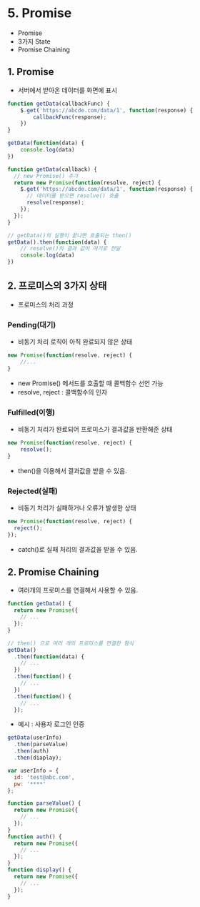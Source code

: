 # 5. Promise

- Promise
- 3가지 State
- Promise Chaining



## 1.  Promise

- 서버에서 받아온 데이터를 화면에 표시

```js
function getData(callbackFunc) {
    $.get('https://abcde.com/data/1', function(response) {
        callbackFunc(response);
    })
}

getData(function(data) {
    console.log(data)
})
```

```js
function getData(callback) {
  // new Promise() 추가
  return new Promise(function(resolve, reject) {
    $.get('https://abcde.com/data/1', function(response) {
      // 데이터를 받으면 resolve() 호출
      resolve(response);
    });
  });
}

// getData()의 실행이 끝나면 호출되는 then()
getData().then(function(data) {
    // resolve()의 결과 값이 여기로 전달
    console.log(data)
})
```



## 2. 프로미스의 3가지 상태

- 프로미스의 처리 과정

### Pending(대기)

- 비동기 처리 로직이 아직 완료되지 않은 상태

```js
new Promise(function(resolve, reject) {
	//...
}
```

- new Promise() 메서드를 호출할 때 콜백함수 선언 가능
- resolve, reject : 콜백함수의 인자



### Fulfilled(이행)

- 비동기 처리가 완료되어 프로미스가 결과값을 반환해준 상태

```js
new Promise(function(resolve, reject) {
	resolve();
}
```

- then()을 이용해서 결과값을 받을 수 있음.



### Rejected(실패)

- 비동기 처리가 실패하거나 오류가 발생한 상태

```js
new Promise(function(resolve, reject) {
  reject();
});
```

- catch()로 실패 처리의 결과값을 받을 수 있음.



## 2. Promise Chaining

- 여러개의 프로미스를 연결해서 사용할 수 있음.

```js
function getData() {
  return new Promise({
    // ...
  });
}

// then() 으로 여러 개의 프로미스를 연결한 형식
getData()
  .then(function(data) {
    // ...
  })
  .then(function() {
    // ...
  })
  .then(function() {
    // ...
  });
```

- 예시 : 사용자 로그인 인증

```js
getData(userInfo)
  .then(parseValue)
  .then(auth)
  .then(diaplay);
```

```js
var userInfo = {
  id: 'test@abc.com',
  pw: '****'
};

function parseValue() {
  return new Promise({
    // ...
  });
}
function auth() {
  return new Promise({
    // ...
  });
}
function display() {
  return new Promise({
    // ...
  });
}
```

